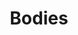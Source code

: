 ---
title: 'Bodies'
icon: icon.png
link: '/en/techs/shapes/function:shape_3D'
sitemap:
    ignore: true

content:
    items: 
        - '@taxonomy.function': 'shape_3D'
    filter:
        published: true
        type: 'tech' 
---